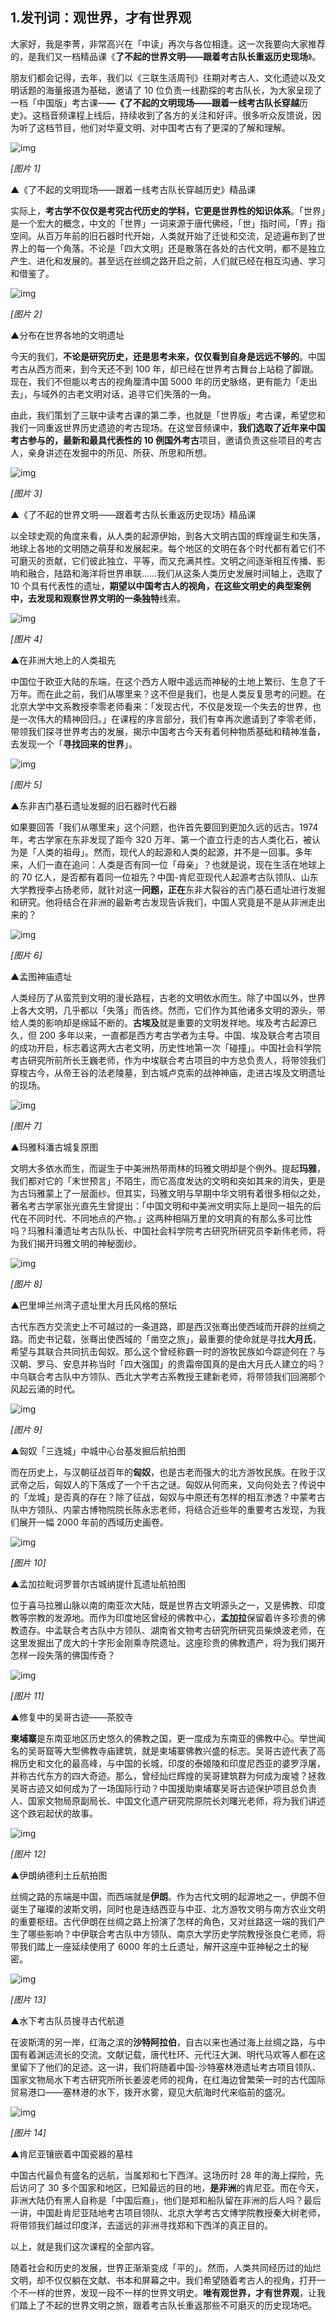 ## 1.发刊词：观世界，才有世界观
大家好，我是李菁，非常高兴在「中读」再次与各位相逢。这一次我要向大家推荐的，是我们又一档精品课《**了不起的世界文明——跟着考古队长重返历史现场**》。


朋友们都会记得，去年，我们以《三联生活周刊》往期对考古人、文化遗迹以及文明话题的海量报道为基础，邀请了 10 位负责一线勘探的考古队长，为大家呈现了一档「中国版」考古课—**—《了不起的文明现场——跟着一线考古队长穿越**历史》。这档音频课程上线后，持续收到了各方的关注和好评。很多听众反馈说，因为听了这档节目，他们对华夏文明、对中国考古有了更深的了解和理解。


![img](https://pic1.zhimg.com/v2-03ac5646705ba7d0411532d94456cbe2.webp)

*[图片 1]* 


▲《了不起的文明现场——跟着一线考古队长穿越历史》精品课


实际上，**考古学不仅仅是考究古代历史的学科，它更是世界性的知识体系**。「世界」是一个宏大的概念，中文的「世界」一词来源于唐代佛经，「世」指时间，「界」指空间。从百万年前的旧石器时代开始，人类就开始了迁徙和交流，足迹遍布到了世界上的每一个角落。不论是「四大文明」还是散落在各处的古代文明，都不是独立产生、进化和发展的。甚至远在丝绸之路开启之前，人们就已经在相互沟通、学习和借鉴了。


![img](https://pic2.zhimg.com/v2-948703ca0b2ead8924ef6016b921fbce.webp)

*[图片 2]* 


▲分布在世界各地的文明遗址


今天的我们，**不论是研究历史，还是思考未来，仅仅看到自身是远远不够的**。中国考古从西方而来，到今天还不到 100 年，却已经在世界考古舞台上站稳了脚跟。现在，我们不但能以考古的视角厘清中国 5000 年的历史脉络，更有能力「走出去」，与域外的古老文明对话，追寻它们失落的一角。


由此，我们策划了三联中读考古课的第二季，也就是「世界版」考古课，希望您和我们一同重返世界历史遗迹的考古现场。在这堂音频课中，**我们选取了近年来中国考古参与的，最新和最具代表性的 10 例国外考古**项目，邀请负责这些项目的考古人，亲身讲述在发掘中的所见、所获、所思和所想。


![img](https://pic3.zhimg.com/v2-8ca15890f245f5992bf94af6c5879198.webp)

*[图片 3]* 


▲《了不起的世界文明——跟着考古队长重返历史现场》精品课


以全球史观的角度来看，从人类的起源伊始，到各大文明古国的辉煌诞生和失落，地球上各地的文明随之萌芽和发展起来。每个地区的文明在各个时代都有着它们不可磨灭的贡献，它们彼此独立、平等，而又充满共性。文明之间逐渐相互传播、影响和融合，陆路和海洋将世界串联……我们从这条人类历史发展时间轴上，选取了 10 个具有代表性的遗址，**期望以中国考古人的视角，在这些文明史的典型案例中，去发现和观察世界文明的一条独特**线索。


![img](https://pic2.zhimg.com/v2-b2ac0df1a1ef9f35a839bf096300c573.webp)

*[图片 4]* 


▲在非洲大地上的人类祖先


中国位于欧亚大陆的东端，在这个西方人眼中遥远而神秘的土地上繁衍、生息了千万年。而在此之前，我们从哪里来？这不但是我们，也是人类反复思考的问题。在北京大学中文系教授李零老师看来：「发现古代，不仅是发现一个失去的世界，也是一次伟大的精神回归。」在课程的序言部分，我们有幸再次邀请到了李零老师，带领我们探寻世界考古的发展，揭示中国考古今天有着何种物质基础和精神准备，去发现一个「**寻找回来的世界**」。


![img](https://pic3.zhimg.com/v2-7abab7f5cdd8babb306cc25fe13212bf.webp)

*[图片 5]* 


▲东非吉门基石遗址发掘的旧石器时代石器


如果要回答「我们从哪里来」这个问题，也许首先要回到更加久远的远古。1974 年，考古学家在东非发现了距今 320 万年、第一个直立行走的古人类化石，被认为是「人类的祖母」。然而，现代人的起源和人类的起源，并不是一回事。多年来，人们一直在追问：人类是否有同一位「母亲」？也就是说，现在生活在地球上的 70 亿人，是否都有着同一位祖先？中国-肯尼亚现代人起源考古队领队、山东大学教授李占扬老师，就针对这一**问题，正在**东非大裂谷的吉门基石遗址进行发掘和研究。他将结合在非洲的最新考古发现告诉我们，中国人究竟是不是从非洲走出来的？


![img](https://pic2.zhimg.com/v2-0672b34145b4417d9eade6393a817c6b.webp)

*[图片 6]* 


▲孟图神庙遗址


人类经历了从蛮荒到文明的漫长路程，古老的文明依水而生。除了中国以外，世界上各大文明，几乎都以「失落」而告终。然而，它们作为其他诸多文明的源头，带给人类的影响却是绵延不断的。**古埃及**就是重要的文明发祥地。埃及考古起源已久，但 200 多年以来，一直都是西方考古学者为主导。中国、埃及联合考古项目的成功开启，标志着这两大古老文明，历史性地第一次「碰撞」。中国社会科学院考古研究所前所长王巍老师，作为中埃联合考古项目的中方总负责人，将带领我们穿梭古今，从帝王谷的法老陵墓，到古城卢克索的战神神庙，走进古埃及文明遗址的现场。


![img](https://pic4.zhimg.com/v2-0e42ecfc2897f9feb9bc01e76b6f4ecb.webp)

*[图片 7]* 


▲玛雅科潘古城复原图


文明大多依水而生，而诞生于中美洲热带雨林的玛雅文明却是个例外。提起**玛雅**，我们都对它的「末世预言」不陌生，而它高度发达的文明和突如其来的消失，更是为古玛雅蒙上了一层面纱。但其实，玛雅文明与早期中华文明有着很多相似之处，著名考古学家张光直先生曾提出：「中国文明和中美洲文明实际上是同一祖先的后代在不同时代、不同地点的产物。」这两种相隔万里的文明真的有那么多可比性吗？玛雅科潘遗址考古队队长、中国社会科学院考古研究所研究员李新伟老师，将为我们揭开玛雅文明的神秘面纱。


![img](https://pic3.zhimg.com/v2-4e45dde27861c085eb4b93a55e861b3b.webp)

*[图片 8]* 


▲巴里坤兰州湾子遗址里大月氏风格的祭坛


古代东西方交流史上不可越过的一条道路，即是西汉张骞出使西域而开辟的丝绸之路。而史书记载，张骞出使西域的「凿空之旅」，最重要的使命就是寻找**大月氏**，希望与其联合共同抗击匈奴。那么这个曾经称霸一时的游牧民族如今踪迹何在？与汉朝、罗马、安息并称当时「四大强国」的贵霜帝国真的是由大月氏人建立的吗？中乌联合考古队中方领队、西北大学考古系教授王建新老师，将带领我们回溯那个风起云涌的时代。


![img](https://pic4.zhimg.com/v2-9e5f042bfc505dff2e85f86bcf3fdfca.webp)

*[图片 9]* 


▲匈奴「三连城」中城中心台基发掘后航拍图


而在历史上，与汉朝征战百年的**匈奴**，也是古老而强大的北方游牧民族。在败于汉武帝之后，匈奴人的下落成了一个千古之谜。匈奴从何而来，又向何处去？传说中的「龙城」是否真的存在？除了征战，匈奴与中原还有怎样的相互渗透？中蒙考古队中方领队、内蒙古博物院院长陈永志老师，将结合近些年的重要考古发现，为我们展开一幅 2000 年前的西域历史画卷。


![img](https://pic4.zhimg.com/v2-37f7073499f6e83ea44b7fe0946ffc4a.webp)

*[图片 10]* 


▲孟加拉毗诃罗普尔古城纳提什瓦遗址航拍图


位于喜马拉雅山脉以南的南亚次大陆，既是世界古文明源头之一，又是佛教、印度教等宗教的发源地。而作为印度地区曾经的佛教中心，**孟加拉**保留着许多珍贵的佛教遗存。中孟联合考古队中方领队、湖南省文物考古研究所研究员柴焕波老师，在这里发掘出了庞大的十字形金刚乘寺院遗址。这座珍贵的佛教遗产，将为我们揭开怎样一段失落的佛国传奇？


![img](https://pic4.zhimg.com/v2-30feb864e805b05f22a8d8fdc2e2cc6f.webp)

*[图片 11]* 


▲修复中的吴哥古迹——茶胶寺


**柬埔寨**是东南亚地区历史悠久的佛教之国，更一度成为东南亚的佛教中心。举世闻名的吴哥窟等大型佛教寺庙建筑，就是柬埔寨佛教兴盛的标志。吴哥古迹代表了高棉历史和文化的最高峰，与中国的长城，印度的泰姬陵和印度尼西亚的婆罗浮屠，并称古代东方的四大奇迹。那么，曾经灿烂辉煌的吴哥建筑群为何成为废墟？拯救吴哥古迹又如何成为了一场国际行动？中国援助柬埔寨吴哥古迹保护项目总负责人、国家文物局原副局长、中国文化遗产研究院原院长刘曙光老师，将为我们讲述这个跌宕起伏的故事。


![img](https://pic4.zhimg.com/v2-5387f18f74595637efa3cb6291fc7d8c.webp)

*[图片 12]* 


▲伊朗纳德利土丘航拍图


丝绸之路的东端是中国，而西端就是**伊朗**。作为古代文明的起源地之一，伊朗不但诞生了璀璨的波斯文明，同时也是连结西亚与中亚、北方游牧文明与南方农业文明的重要枢纽。古代伊朗在丝绸之路上扮演了怎样的角色，又对丝路这一端的我们产生了哪些影响？中伊联合考古队中方领队、南京大学历史学院教授张良仁老师，将带我们踏上一座延续使用了 6000 年的土丘遗址，解开这座中亚神秘之土的秘密。


![img](https://pic3.zhimg.com/v2-66af70a3225e39eb691bbd64487bb442.webp)

*[图片 13]*


▲水下考古队员搜寻古代航道


在波斯湾的另一岸，红海之滨的**沙特阿拉伯**，自古以来也通过海上丝绸之路，与中国有着渊远流长的交流。文献记载，唐代杜环、元代汪大渊、明代马欢等人都在这里留下了他们的足迹。这一讲，我们将随着中国-沙特塞林港遗址考古项目领队、国家文物局水下考古研究所所长姜波老师的视角，在红海边曾繁荣一时的古代国际贸易港口——塞林港的水下，拨开水雾，窥见大航海时代来临前的盛况。


![img](https://pic1.zhimg.com/v2-e381dd5fb0a16f1407fd011debef3784.webp)

*[图片 14]* 


▲肯尼亚镶嵌着中国瓷器的墓柱


中国古代最负有盛名的远航，当属郑和七下西洋。这场历时 28 年的海上探险，先后访问了 30 多个国家和地区，已知最远的目的地，**是非洲**的肯尼亚。而在今天，非洲大陆仍有黑人自称是「中国后裔」，他们是郑和船队留在非洲的后人吗？最后一讲，中国赴肯尼亚陆地考古项目领队、北京大学考古文博学院教授秦大树老师，将带领我们越过印度洋，去遥远的非洲寻找郑和下西洋的真正目的。


以上，就是我们这次课程的全部内容。


随着社会和历史的发展，世界正渐渐变成「平的」。然而，人类共同经历过的灿烂文明，却不仅仅躺在文献、书本和屏幕之中。我们希望随着考古人的视角，打开一个不一样的世界，发现一段不一样的世界文明史。**唯有观世界，才有世界观**，让我们踏上了不起的世界文明之旅，跟着考古队长重返那些不可磨灭的历史现场吧。

